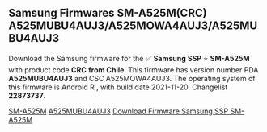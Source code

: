 <h2>Samsung Firmwares SM-A525M(CRC) A525MUBU4AUJ3/A525MOWA4AUJ3/A525MUBU4AUJ3</h2>
Download the Samsung firmware for the ✅ <strong>Samsung SSP </strong> ⭐ <strong>SM-A525M</strong> with product code <strong>CRC</strong> <strong> from Chile</strong>. This firmware has version number PDA <strong>A525MUBU4AUJ3</strong> and CSC A525MOWA4AUJ3. The operating system of this firmware is Android R , with build date 2021-11-20. Changelist <strong>22873737</strong>.


[SM-A525M](https://samfirm.shop/samsung/model/SM-A525M)
[A525MUBU4AUJ3](https://samfirm.shop/samsung/pda/A525MUBU4AUJ3)
[Download Firmware Samsung SSP SM-A525M](https://samfirm.shop/samsung/firmware/475669)
